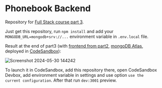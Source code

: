# Phonebook Backend

Repository for [Full Stack course part 3](https://fullstackopen.com/en/part3/).

Just get this repository, run `npm install` and add your `MONGODB_URL=mongodb+srv://...` environment variable in `.env.local` file.

Result at the end of part3 (with [frontend from part2](https://github.com/winchest3r/fullstackopen2024/tree/main/part2/phonebook), [mongoDB Atlas](https://www.mongodb.com/atlas), deployed in [CodeSandbox](https://codesandbox.io/)):

![Screenshot 2024-05-30 144242](https://github.com/winchest3r/fullstackopen2024-part3-phonebook/assets/46186489/97a4ee07-e143-417f-a6e9-ef4ba0d9cd18)

To launch it in CodeSandbox, add this repository there, open CodeSandbox Devbox, add environment variable in settings and use option `use the current configuration`. After that run `dev:3001` preview.
